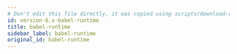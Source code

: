 ```yaml
---
# Don't edit this file directly, it was copied using scripts/download-readmes.js: 
id: version-6.x-babel-runtime
title: babel-runtime
sidebar_label: babel-runtime
original_id: babel-runtime
---
```



